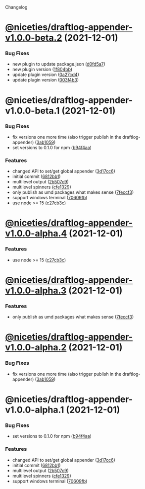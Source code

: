 Changelog

# [@niceties/draftlog-appender-v1.0.0-beta.2](https://github.com/kshutkin/niceties/compare/@niceties/draftlog-appender-v1.0.0-beta.1...@niceties/draftlog-appender-v1.0.0-beta.2) (2021-12-01)


### Bug Fixes

* new plugin to update package.json ([d0fd5a7](https://github.com/kshutkin/niceties/commit/d0fd5a7a1b49c4fc333a6b49a1e02f36e87703f3))
* new plugin version ([1f804bb](https://github.com/kshutkin/niceties/commit/1f804bb1142d4e444db38be8a30124aaacb8fd73))
* update plugin version ([0a27cd4](https://github.com/kshutkin/niceties/commit/0a27cd48141b2644271a19d29ad1efbc58e7af9f))
* update plugin version ([003f4b3](https://github.com/kshutkin/niceties/commit/003f4b38b59f1132cda844f03f57fa5c51695d08))

# @niceties/draftlog-appender-v1.0.0-beta.1 (2021-12-01)


### Bug Fixes

* fix versions one more time (also trigger publish in the draftlog-appender) ([3ab1059](https://github.com/kshutkin/niceties/commit/3ab10590096c55a721fe72d96499bee892d60c97))
* set versions to 0.1.0 for npm ([b94f4aa](https://github.com/kshutkin/niceties/commit/b94f4aa230cc3ee720a67cae41539a023b18d41b))


### Features

* changed API to set/get global appender ([3d17cc6](https://github.com/kshutkin/niceties/commit/3d17cc68f1b1a2cec4688a0e1623dde27dc94736))
* initial commit ([6812bb1](https://github.com/kshutkin/niceties/commit/6812bb1d7f4f5d9f543c5784c9aeb3c070deed53))
* multilevel output ([2b507c9](https://github.com/kshutkin/niceties/commit/2b507c9c41902d353ea8551d8f335fbefcff70b9))
* multilevel spinners ([cfe1329](https://github.com/kshutkin/niceties/commit/cfe1329391a98ac0a3d9dfe83c055706ac0ac09a))
* only publish as umd packages what makes sense ([7feccf3](https://github.com/kshutkin/niceties/commit/7feccf359670205aa224b391482ec898ae2048ec))
* support windows terminal ([70609fb](https://github.com/kshutkin/niceties/commit/70609fb51b4faebc5a7b6ab13ca323cba6635e0f))
* use node >= 15 ([c27cb3c](https://github.com/kshutkin/niceties/commit/c27cb3c43d2df7e7cf7c90cc77f39c2452235b90))

# [@niceties/draftlog-appender-v1.0.0-alpha.4](https://github.com/kshutkin/niceties/compare/@niceties/draftlog-appender-v1.0.0-alpha.3...@niceties/draftlog-appender-v1.0.0-alpha.4) (2021-12-01)


### Features

* use node >= 15 ([c27cb3c](https://github.com/kshutkin/niceties/commit/c27cb3c43d2df7e7cf7c90cc77f39c2452235b90))

# [@niceties/draftlog-appender-v1.0.0-alpha.3](https://github.com/kshutkin/niceties/compare/@niceties/draftlog-appender-v1.0.0-alpha.2...@niceties/draftlog-appender-v1.0.0-alpha.3) (2021-12-01)


### Features

* only publish as umd packages what makes sense ([7feccf3](https://github.com/kshutkin/niceties/commit/7feccf359670205aa224b391482ec898ae2048ec))

# [@niceties/draftlog-appender-v1.0.0-alpha.2](https://github.com/kshutkin/niceties/compare/@niceties/draftlog-appender-v1.0.0-alpha.1...@niceties/draftlog-appender-v1.0.0-alpha.2) (2021-12-01)


### Bug Fixes

* fix versions one more time (also trigger publish in the draftlog-appender) ([3ab1059](https://github.com/kshutkin/niceties/commit/3ab10590096c55a721fe72d96499bee892d60c97))

# @niceties/draftlog-appender-v1.0.0-alpha.1 (2021-12-01)


### Bug Fixes

* set versions to 0.1.0 for npm ([b94f4aa](https://github.com/kshutkin/niceties/commit/b94f4aa230cc3ee720a67cae41539a023b18d41b))


### Features

* changed API to set/get global appender ([3d17cc6](https://github.com/kshutkin/niceties/commit/3d17cc68f1b1a2cec4688a0e1623dde27dc94736))
* initial commit ([6812bb1](https://github.com/kshutkin/niceties/commit/6812bb1d7f4f5d9f543c5784c9aeb3c070deed53))
* multilevel output ([2b507c9](https://github.com/kshutkin/niceties/commit/2b507c9c41902d353ea8551d8f335fbefcff70b9))
* multilevel spinners ([cfe1329](https://github.com/kshutkin/niceties/commit/cfe1329391a98ac0a3d9dfe83c055706ac0ac09a))
* support windows terminal ([70609fb](https://github.com/kshutkin/niceties/commit/70609fb51b4faebc5a7b6ab13ca323cba6635e0f))
